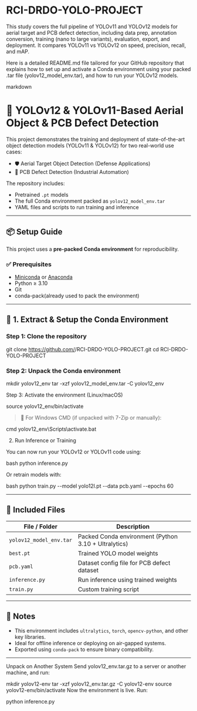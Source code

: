 # RCI-DRDO-YOLO-PROJECT
This study covers the full pipeline of YOLOv11 and YOLOv12 models for aerial target and PCB defect detection, including data prep, annotation conversion, training (nano to large variants), evaluation, export, and deployment. It compares YOLOv11 vs YOLOv12 on speed, precision, recall, and mAP.


Here is a detailed README.md file tailored for your GitHub repository that explains how to set up and activate a Conda environment using your packed .tar file (yolov12_model_env.tar), and how to run your YOLOv12 models.

markdown
# 🚀 YOLOv12 & YOLOv11-Based Aerial Object & PCB Defect Detection

This project demonstrates the training and deployment of state-of-the-art object detection models (YOLOv11 & YOLOv12) for two real-world use cases:
- 🛡️ Aerial Target Object Detection (Defense Applications)
- 🧩 PCB Defect Detection (Industrial Automation)

The repository includes:
- Pretrained `.pt` models
- The full Conda environment packed as `yolov12_model_env.tar`
- YAML files and scripts to run training and inference

---

## 📦 Setup Guide

This project uses a **pre-packed Conda environment** for reproducibility.

### ✅ Prerequisites

- [Miniconda](https://docs.conda.io/en/latest/miniconda.html) or [Anaconda](https://www.anaconda.com/products/distribution)
- Python ≥ 3.10
- Git
- conda-pack(already used to pack the environment)

---

## 🔧 1. Extract & Setup the Conda Environment

### Step 1: Clone the repository


git clone https://github.com/<your-username>/RCI-DRDO-YOLO-PROJECT.git
cd RCI-DRDO-YOLO-PROJECT


### Step 2: Unpack the Conda environment


mkdir yolov12_env
tar -xzf yolov12_model_env.tar -C yolov12_env


Step 3: Activate the environment (Linux/macOS)


source yolov12_env/bin/activate


> 🔁 For Windows CMD (if unpacked with 7-Zip or manually):

cmd
yolov12_env\Scripts\activate.bat

2. Run Inference or Training

You can now run your YOLOv12 or YOLOv11 code using:

bash
python inference.py


Or retrain models with:

bash
python train.py --model yolo12l.pt --data pcb.yaml --epochs 60


---

## 📁 Included Files

| File / Folder           | Description                                          |
| ----------------------- | ---------------------------------------------------- |
| `yolov12_model_env.tar` | Packed Conda environment (Python 3.10 + Ultralytics) |
| `best.pt`               | Trained YOLO model weights                           |
| `pcb.yaml`              | Dataset config file for PCB defect dataset           |
| `inference.py`          | Run inference using trained weights                  |
| `train.py`              | Custom training script                               |

---

## 🧠 Notes

* This environment includes `ultralytics`, `torch`, `opencv-python`, and other key libraries.
* Ideal for offline inference or deploying on air-gapped systems.
* Exported using `conda-pack` to ensure binary compatibility.

---

Unpack on Another System
Send yolov12_env.tar.gz to a server or another machine, and run:


mkdir yolov12-env
tar -xzf yolov12_env.tar.gz -C yolov12-env
source yolov12-env/bin/activate
Now the environment is live. Run:


python inference.py
